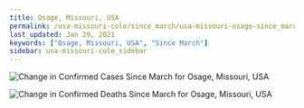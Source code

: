 ```yaml
---
title: Osage, Missouri, USA
permalink: /usa-missouri-cole/since_march/usa-missouri-osage-since_march.html
last_updated: Jan 29, 2021
keywords: ["Osage, Missouri, USA", "Since March"]
sidebar: usa-missouri-cole_sidebar
---
```


![Change in Confirmed Cases Since March for Osage, Missouri, USA](/covid_tracker/images/graphs/usa-missouri-osage-delta_confirmed-since_march_graph.png)

![Change in Confirmed Deaths Since March for Osage, Missouri, USA](/covid_tracker/images/graphs/usa-missouri-osage-delta_deaths-since_march_graph.png)
